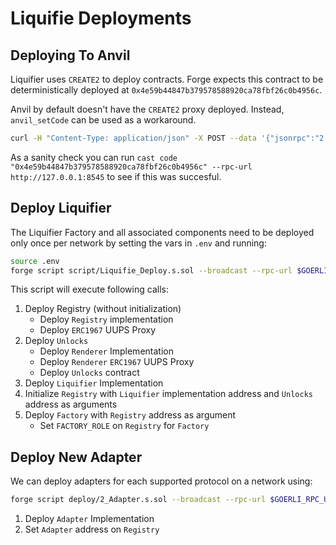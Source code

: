 # Liquifie Deployments

## Deploying To Anvil

Liquifier uses `CREATE2` to deploy contracts. Forge expects this contract to be deterministically deployed at
`0x4e59b44847b379578588920ca78fbf26c0b4956c`.

Anvil by default doesn't have the `CREATE2` proxy deployed. Instead, `anvil_setCode` can be used as a workaround.

```sh
curl -H "Content-Type: application/json" -X POST --data '{"jsonrpc":"2.0","id":67,"method":"anvil_setCode","params": ["0x4e59b44847b379578588920ca78fbf26c0b4956c","0x7fffffffffffffffffffffffffffffffffffffffffffffffffffffffffffffffe03601600081602082378035828234f58015156039578182fd5b8082525050506014600cf3"]}' 127.0.0.1:8545
```

As a sanity check you can run `cast code "0x4e59b44847b379578588920ca78fbf26c0b4956c" --rpc-url http://127.0.0.1:8545`
to see if this was succesful.

## Deploy Liquifier

The Liquifier Factory and all associated components need to be deployed only once per network by setting the vars in
`.env` and running:

```sh
source .env
forge script script/Liquifie_Deploy.s.sol --broadcast --rpc-url $GOERLI_RPC_URL --verify
```

This script will execute following calls:

1. Deploy Registry (without initialization)
   - Deploy `Registry` implementation
   - Deploy `ERC1967` UUPS Proxy
2. Deploy `Unlocks`
   - Deploy `Renderer` Implementation
   - Deploy `Renderer` `ERC1967` UUPS Proxy
   - Deploy `Unlocks` contract
3. Deploy `Liquifier` Implementation
4. Initialize `Registry` with `Liquifier` implementation address and `Unlocks` address as arguments
5. Deploy `Factory` with `Registry` address as argument
   - Set `FACTORY_ROLE` on `Registry` for `Factory`

## Deploy New Adapter

We can deploy adapters for each supported protocol on a network using:

```sh
forge script deploy/2_Adapter.s.sol --broadcast --rpc-url $GOERLI_RPC_URL --verify
```

1. Deploy `Adapter` Implementation
2. Set `Adapter` address on `Registry`
